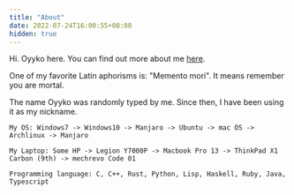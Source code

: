 ```yaml
---
title: "About"
date: 2022-07-24T16:00:55+08:00
hidden: true
---
```


Hi. Oyyko here. You can find out more about me [here](https://oyyko.com/).

One of my favorite Latin aphorisms is: "Memento mori". It means remember you are mortal.

The name Oyyko was randomly typed by me. Since then, I have been using it as my nickname.

```
My OS: Windows7 -> Windows10 -> Manjaro -> Ubuntu -> mac OS -> Archlinux -> Manjaro
```

```
My Laptop: Some HP -> Legion Y7000P -> Macbook Pro 13 -> ThinkPad X1 Carbon (9th) -> mechrevo Code 01
```

```
Programming language: C, C++, Rust, Python, Lisp, Haskell, Ruby, Java, Typescript
```
